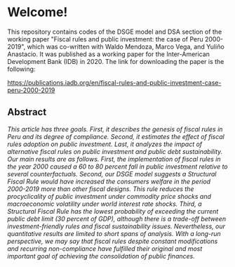 # Welcome!
This repository contains codes of the DSGE model and DSA section of the working paper "Fiscal rules and public investment: the case of Peru 2000-2019", which was co-written with Waldo Mendoza, Marco Vega, and Yuliño Anastacio. It was published as a working paper for the Inter-American Development Bank (IDB) in 2020. The link for downloading the paper is the following:

https://publications.iadb.org/en/fiscal-rules-and-public-investment-case-peru-2000-2019 


## Abstract

*This article has three goals. First, it describes the genesis of fiscal rules in Peru and its degree of compliance. Second, it estimates the effect of fiscal rules adoption on public investment. Last, it analyzes the impact of alternative fiscal rules on public investment and public debt sustainability. Our main results are as follows. First, the implementation of fiscal rules in the year 2000 caused a 60 to 80 percent fall in public investment relative to several counterfactuals. Second, our DSGE model suggests a Structural Fiscal Rule would have increased the consumers welfare in the period 2000-2019 more than other fiscal designs. This rule reduces the procyclicality of public investment under commodity price shocks and macroeconomic volatility under world interest rate shocks. Third, a Structural Fiscal Rule has the lowest probability of exceeding the current public debt limit (30 percent of GDP), although there is a trade-off between investment-friendly rules and fiscal sustainability issues. Nevertheless, our quantitative results are limited to short spans of analysis. With a long-run perspective, we may say that fiscal rules despite constant modifications and recurring non-compliance have fulfilled their original and most important goal of achieving the consolidation of public finances.*
